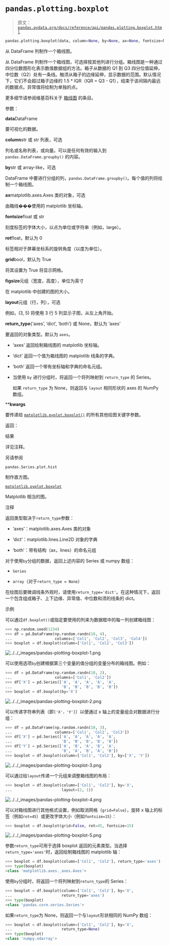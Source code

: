 # `pandas.plotting.boxplot`

> 原文：[`pandas.pydata.org/docs/reference/api/pandas.plotting.boxplot.html`](https://pandas.pydata.org/docs/reference/api/pandas.plotting.boxplot.html)

```py
pandas.plotting.boxplot(data, column=None, by=None, ax=None, fontsize=None, rot=0, grid=True, figsize=None, layout=None, return_type=None, **kwargs)
```

从 DataFrame 列制作一个箱线图。

从 DataFrame 列制作一个箱线图，可选择按其他列进行分组。箱线图是一种通过四分位数图形化表示数值数据组的方法。箱子从数据的 Q1 到 Q3 四分位值延伸，中位数（Q2）处有一条线。触须从箱子的边缘延伸，显示数据的范围。默认情况下，它们不会超过箱子边缘的 1.5 * IQR（IQR = Q3 - Q1），结束于该间隔内最远的数据点。异常值将绘制为单独的点。

更多细节请参阅维基百科关于 [箱线图](https://en.wikipedia.org/wiki/Box_plot) 的条目。

参数：

**data**DataFrame

要可视化的数据。

**column**str 或 str 列表，可选

列名或名称列表，或向量。可以是任何有效的输入到 `pandas.DataFrame.groupby()` 的内容。

**by**str 或 array-like，可选

DataFrame 中要进行分组的列，`pandas.DataFrame.groupby()`。每个值的列将绘制一个箱线图。

**ax**matplotlib.axes.Axes 类的对象，可选

由箱线���使用的 matplotlib 坐标轴。

**fontsize**float 或 str

刻度标签的字体大小，以点为单位或字符串（例如，large）。

**rot**float，默认为 0

标签相对于屏幕坐标系的旋转角度（以度为单位）。

**grid**bool，默认为 True

将其设置为 True 将显示网格。

**figsize**元组（宽度，高度），单位为英寸

在 matplotlib 中创建的图的大小。

**layout**元组（行，列），可选

例如，(3, 5) 将使用 3 行 5 列显示子图，从左上角开始。

**return_type**{‘axes’, ‘dict’, ‘both’} 或 None，默认为 ‘axes’

要返回的对象类型。默认为 `axes`。

+   ‘axes’ 返回绘制箱线图的 matplotlib 坐标轴。

+   ‘dict’ 返回一个值为箱线图的 matplotlib 线条的字典。

+   ‘both’ 返回一个带有坐标轴和字典的命名元组。

+   当使用 `by` 进行分组时，将返回一个将列映射到 `return_type` 的 Series。

    如果 `return_type` 为 None，则返回与 `layout` 相同形状的 axes 的 NumPy 数组。

****kwargs**

要传递给 [`matplotlib.pyplot.boxplot()`](https://matplotlib.org/stable/api/_as-gen/matplotlib.pyplot.boxplot.html#matplotlib.pyplot.boxplot "(在 Matplotlib v3.8.4 中)") 的所有其他绘图关键字参数。

返回：

结果

详见注释。

另请参阅

`pandas.Series.plot.hist`

制作直方图。

[`matplotlib.pyplot.boxplot`](https://matplotlib.org/stable/api/_as-gen/matplotlib.pyplot.boxplot.html#matplotlib.pyplot.boxplot "(在 Matplotlib v3.8.4 中)")

Matplotlib 相当的图。

注释

返回类型取决于`return_type`参数：

+   ‘axes’：matplotlib.axes.Axes 类的对象

+   ‘dict’：matplotlib.lines.Line2D 对象的字典

+   ‘both’：带有结构（ax，lines）的命名元组

对于使用`by`分组的数据，返回上述内容的 Series 或 numpy 数组：

+   `Series`

+   `array`（对于`return_type = None`）

在绘图后要微调线条外观时，请使用`return_type='dict'`。在这种情况下，返回一个包含组成箱子、上下边缘、异常值、中位数和须的线条的 dict。

示例

可以通过`df.boxplot()`或指定要使用的列来为数据框中的每一列创建箱线图：

```py
>>> np.random.seed(1234)
>>> df = pd.DataFrame(np.random.randn(10, 4),
...                   columns=['Col1', 'Col2', 'Col3', 'Col4'])
>>> boxplot = df.boxplot(column=['Col1', 'Col2', 'Col3']) 
```

![../../_images/pandas-plotting-boxplot-1.png](img/937c52518fbe27fa0f1492fd19452915.png)

可以使用选项`by`创建根据第三个变量的值分组的变量分布的箱线图。例如：

```py
>>> df = pd.DataFrame(np.random.randn(10, 2),
...                   columns=['Col1', 'Col2'])
>>> df['X'] = pd.Series(['A', 'A', 'A', 'A', 'A',
...                      'B', 'B', 'B', 'B', 'B'])
>>> boxplot = df.boxplot(by='X') 
```

![../../_images/pandas-plotting-boxplot-2.png](img/53f1f132c4e763309d24469cb4edd2ac.png)

可以传递字符串列表（即`['X'，'Y']`）以便通过 x 轴上的变量组合对数据进行分组：

```py
>>> df = pd.DataFrame(np.random.randn(10, 3),
...                   columns=['Col1', 'Col2', 'Col3'])
>>> df['X'] = pd.Series(['A', 'A', 'A', 'A', 'A',
...                      'B', 'B', 'B', 'B', 'B'])
>>> df['Y'] = pd.Series(['A', 'B', 'A', 'B', 'A',
...                      'B', 'A', 'B', 'A', 'B'])
>>> boxplot = df.boxplot(column=['Col1', 'Col2'], by=['X', 'Y']) 
```

![../../_images/pandas-plotting-boxplot-3.png](img/0bd69c20d31021b8bb74865c94cee477.png)

可以通过给`layout`传递一个元组来调整箱线图的布局：

```py
>>> boxplot = df.boxplot(column=['Col1', 'Col2'], by='X',
...                      layout=(2, 1)) 
```

![../../_images/pandas-plotting-boxplot-4.png](img/10a5a2cb045abb7bc04e874e42fa5b89.png)

可以对箱线图进行其他格式设置，例如取消网格（`grid=False`），旋转 x 轴上的标签（例如`rot=45`）或更改字体大小（例如`fontsize=15`）：

```py
>>> boxplot = df.boxplot(grid=False, rot=45, fontsize=15) 
```

![../../_images/pandas-plotting-boxplot-5.png](img/765e76006e28caedc82e2ac17ee9e122.png)

参数`return_type`可用于选择 boxplot 返回的元素类型。当选择`return_type='axes'`时，返回绘制箱线图的 matplotlib 轴：

```py
>>> boxplot = df.boxplot(column=['Col1', 'Col2'], return_type='axes')
>>> type(boxplot)
<class 'matplotlib.axes._axes.Axes'> 
```

使用`by`分组时，将返回一个将列映射到`return_type`的 Series：

```py
>>> boxplot = df.boxplot(column=['Col1', 'Col2'], by='X',
...                      return_type='axes')
>>> type(boxplot)
<class 'pandas.core.series.Series'> 
```

如果`return_type`为 None，则返回一个与`layout`形状相同的 NumPy 数组：

```py
>>> boxplot = df.boxplot(column=['Col1', 'Col2'], by='X',
...                      return_type=None)
>>> type(boxplot)
<class 'numpy.ndarray'> 
```

